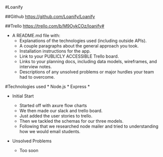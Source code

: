 #Loanify

##Github
https://github.com/Loanify/Loanify

##Trello
https://trello.com/b/M9OykCOz/loanify#

* A README.md file with:
    * Explanations of the technologies used (including outside APIs).
    * A couple paragraphs about the general approach you took.
    * Installation instructions for the app.
    * Link to your PUBLICLY ACCESSIBLE Trello board.
    * Links to your planning docs, including data models, wireframes, and interview notes.
    * Descriptions of any unsolved problems or major hurdles your team had to overcome.

#Technologies used
    * Node.js
    * Express
    * 

* Initial Start
    * Started off with axure flow charts
    * We then made our slack and trello board.
    * Just added the user stories to trello.
    * Then we tackled the schemas for our three models.
    * Following that we researched node mailer and tried to understanding
    how we would email students.

* Unsolved Problems
    * Too soon
